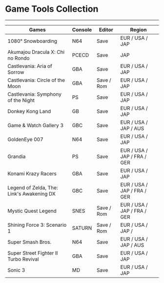 # Game Tools Collection

---

| Games                                     | Console | Editor     | Region                      |
| ----------------------------------------- | ------- | ---------- | --------------------------- |
| 1080° Snowboarding                        | N64     | Save       | EUR / USA / JAP             |
| Akumajou Dracula X: Chi no Rondo          | PCECD   | Save       | JAP                         |
| Castlevania: Aria of Sorrow               | GBA     | Save       | EUR / USA / JAP             |
| Castlevania: Circle of the Moon           | GBA     | Save / Rom | EUR / USA / JAP             |
| Castlevania: Symphony of the Night        | PS      | Save       | EUR / USA / JAP             |
| Donkey Kong Land                          | GB      | Save       | EUR / USA / JAP             |
| Game & Watch Gallery 3                    | GBC     | Save       | EUR / USA / JAP / AUS       |
| GoldenEye 007                             | N64     | Save       | EUR / USA / JAP             |
| Grandia                                   | PS      | Save       | EUR / USA / JAP / FRA / GER |
| Konami Krazy Racers                       | GBA     | Save       | EUR / USA / JAP             |
| Legend of Zelda, The: Link's Awakening DX | GBC     | Save       | EUR / USA / JAP / FRA / GER |
| Mystic Quest Legend                       | SNES    | Save / Rom | EUR / USA / JAP / FRA / GER |
| Shining Force 3: Scenario 1               | SATURN  | Save / Rom | EUR / USA / JAP /           |
| Super Smash Bros.                         | N64     | Save       | EUR / USA / JAP / AUS       |
| Super Street Fighter II Turbo Revival     | GBA     | Save       | EUR / USA / JAP             |
| Sonic 3                                   | MD      | Save       | EUR / USA / JAP             |
